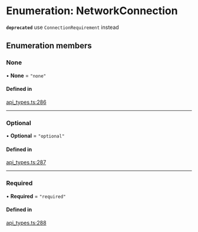 # Enumeration: NetworkConnection

**`deprecated`** use `ConnectionRequirement` instead

## Enumeration members

### None

• **None** = `"none"`

#### Defined in

[api_types.ts:286](https://github.com/coda/packs-sdk/blob/main/api_types.ts#L286)

___

### Optional

• **Optional** = `"optional"`

#### Defined in

[api_types.ts:287](https://github.com/coda/packs-sdk/blob/main/api_types.ts#L287)

___

### Required

• **Required** = `"required"`

#### Defined in

[api_types.ts:288](https://github.com/coda/packs-sdk/blob/main/api_types.ts#L288)
